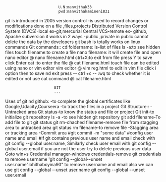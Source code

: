                             U.N:manvithak33
                            pwd:manvithakamineni831
git is introduced in 2005
version control -is used to record changes or modifications done on a file ,files,projects
Distributed Version Control System (DVCS)-local
 	ex-git,mercurial
Central VCS-remote 
      ex- github, Apache subversion
it works in 2 ways -public ,private
            in public cannot delete the data by the developers
git bash is totally works on linux commands
Git commands::
cd foldername:
   ls-list of files
   ls -a:to see hidden files
touch filename:to create a file
nano filename: it will create file and open nano editor 
	  @   nano filename.html
ctrl+X:to exit from file
       press Y to save
       click Enter 
cat :to enter the file 
	@	cat filename.html
touch file can be edited using nano or vim editor
vim editor
    @   vim reg.html
to edit in vim file click i option
then to save nd exit press --     ctrl +c 
 			   --       :wq
to check whether it is edited or not use cat command
           @    cat filename.html
                        
                          GIT
                          ---
Uses of git nd github:
      -to complete the global certificates like Google,Udacity,Courseera
      -to track the files in a project
Git Structure::
      -Untracked area
            Git status-to know the status and file or project
            Git init-to initialize git repository
            ls -a -to see hidden git repository
            git add filename-To add file to git
            git status
            git rm-chached filename-remove file from stagging area to untracked area
            git status
            rm filename-to remove file
      -Stagging area or tracking area
      -Commit area
         #git commit -m "some data"
         #config user name and email
         #if git contains previous user name and email check with git config --global user.name,
         Similarly check user email with git config --global user.email
         if you are not the user try to delete previous user data
         Goto win+s Credential manager-windows credentials-remove git credentials
         to remove username 'git config --global--unset user.name"lohithaboyina90"
         to remove username and email also we can use
                               git config --global --unset user.name
                               git config --global --unset user.email
                               